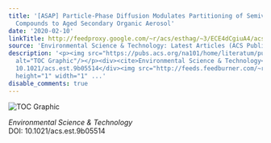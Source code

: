 ```yaml
---
title: '[ASAP] Particle-Phase Diffusion Modulates Partitioning of Semivolatile Organic
  Compounds to Aged Secondary Organic Aerosol'
date: '2020-02-10'
linkTitle: http://feedproxy.google.com/~r/acs/esthag/~3/ECE4dCgiuA4/acs.est.9b05514
source: 'Environmental Science & Technology: Latest Articles (ACS Publications)'
description: '<p><img src="https://pubs.acs.org/na101/home/literatum/publisher/achs/journals/content/esthag/0/esthag.ahead-of-print/acs.est.9b05514/20200210/images/medium/es9b05514_0001.gif"
  alt="TOC Graphic"/></p><div><cite>Environmental Science & Technology</cite></div><div>DOI:
  10.1021/acs.est.9b05514</div><img src="http://feeds.feedburner.com/~r/acs/esthag/~4/ECE4dCgiuA4"
  height="1" width="1" ...'
disable_comments: true
---
```

<p><img src="https://pubs.acs.org/na101/home/literatum/publisher/achs/journals/content/esthag/0/esthag.ahead-of-print/acs.est.9b05514/20200210/images/medium/es9b05514_0001.gif" alt="TOC Graphic"/></p><div><cite>Environmental Science & Technology</cite></div><div>DOI: 10.1021/acs.est.9b05514</div><img src="http://feeds.feedburner.com/~r/acs/esthag/~4/ECE4dCgiuA4" height="1" width="1" ...